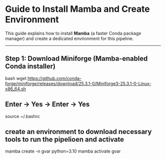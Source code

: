 # Guide to Install Mamba and Create Environment

This guide explains how to install **Mamba** (a faster Conda package manager) and create a dedicated environment for this pipeline.

---

## Step 1: Download Miniforge (Mamba-enabled Conda installer)

bash wget https://github.com/conda-forge/miniforge/releases/download/25.3.1-0/Miniforge3-25.3.1-0-Linux-x86_64.sh

## Enter -> Yes -> Enter -> Yes

source ~/.bashrc

## create an environment to download necessary tools to run the pipelioen and activate 
mamba create -n gvar python=3.10
mamba activate gvar

